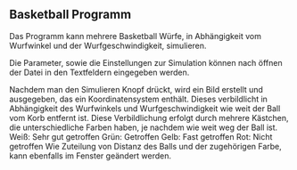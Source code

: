 ## Basketball Programm

Das Programm kann mehrere Basketball Würfe, in Abhängigkeit vom Wurfwinkel und der Wurfgeschwindigkeit, simulieren.

Die Parameter, sowie die Einstellungen zur Simulation können nach öffnen der Datei in den Textfeldern eingegeben werden.

Nachdem man den Simulieren Knopf drückt, wird ein Bild erstellt und ausgegeben, das ein Koordinatensystem enthält.
Dieses verbildlicht in Abhängigkeit des Wurfwinkels und Wurfgeschwindigkeit wie weit der Ball vom Korb entfernt ist.
Diese Verbildlichung erfolgt durch mehrere Kästchen, die unterschiedliche Farben haben, je nachdem wie weit weg der Ball ist.
Weiß: Sehr gut getroffen
Grün: Getroffen 
Gelb: Fast getroffen
Rot: Nicht getroffen
Wie Zuteilung von Distanz des Balls und der zugehörigen Farbe, kann ebenfalls im Fenster geändert werden.